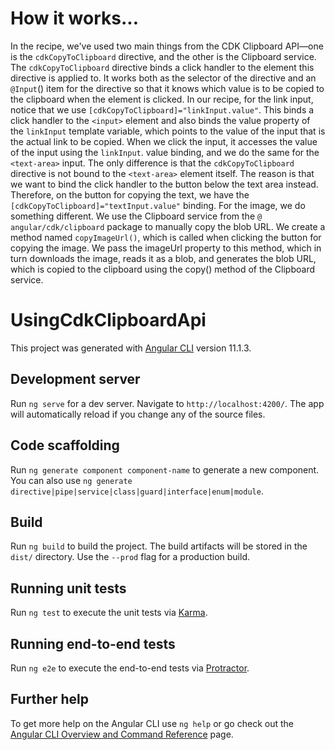 # How it works...

In the recipe, we've used two main things from the CDK Clipboard API—one is the `cdkCopyToClipboard` directive, and the other is the Clipboard service.
The `cdkCopyToClipboard` directive binds a click handler to the element this directive is applied to. It works both as the selector of the directive and an `@Input`() item for the directive so that it knows which value is to be copied to the clipboard when the element is clicked. In our recipe, for the link input, notice that we use `[cdkCopyToClipboard]="linkInput.value"`. This binds a click handler to the `<input>` element and also binds the value property of the `linkInput` template variable, which points to the value of the input that is the actual link to be copied. When we click the input, it accesses the value of the input using the `linkInput`. value binding, and we do the same for the `<text-area>` input. The only difference is that the `cdkCopyToClipboard` directive is not bound to the `<text-area>` element itself. The reason is that we want to bind the click handler to the button below the text area instead. Therefore, on the button for copying the text, we have the `[cdkCopyToClipboard]="textInput.value"` binding.
For the image, we do something different. We use the Clipboard service from the `@ angular/cdk/clipboard` package to manually copy the blob URL. We create a method named `copyImageUrl()`, which is called when clicking the button for copying the image. We pass the imageUrl property to this method, which in turn downloads the image, reads it as a blob, and generates the blob URL, which is copied to the clipboard using the copy() method of the Clipboard service.

# UsingCdkClipboardApi

This project was generated with [Angular CLI](https://github.com/angular/angular-cli) version 11.1.3.

## Development server

Run `ng serve` for a dev server. Navigate to `http://localhost:4200/`. The app will automatically reload if you change any of the source files.

## Code scaffolding

Run `ng generate component component-name` to generate a new component. You can also use `ng generate directive|pipe|service|class|guard|interface|enum|module`.

## Build

Run `ng build` to build the project. The build artifacts will be stored in the `dist/` directory. Use the `--prod` flag for a production build.

## Running unit tests

Run `ng test` to execute the unit tests via [Karma](https://karma-runner.github.io).

## Running end-to-end tests

Run `ng e2e` to execute the end-to-end tests via [Protractor](http://www.protractortest.org/).

## Further help

To get more help on the Angular CLI use `ng help` or go check out the [Angular CLI Overview and Command Reference](https://angular.io/cli) page.
